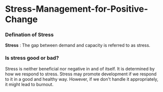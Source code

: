 # Stress-Management-for-Positive-Change

### Defination of Stress 

**Stress** : The gap between demand and capacity is referred to as stress.

### Is stress good or bad?

Stress is neither beneficial nor negative in and of itself. It is determined by how we respond to stress. Stress may promote development if we respond to it in a good and healthy way. However, if we don't handle it appropriately, it might lead to burnout.
